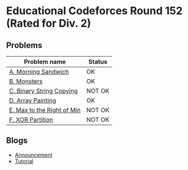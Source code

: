 # Educational Codeforces Round 152 (Rated for Div. 2)

## Problems

|Problem name|Status|
|------------|---------|
| [A. Morning Sandwich](problems/A._Morning_Sandwich.md)|OK|
| [B. Monsters](problems/B._Monsters.md)|OK|
| [C. Binary String Copying](problems/C._Binary_String_Copying.md)|NOT OK|
| [D. Array Painting](problems/D._Array_Painting.md)|OK|
| [E. Max to the Right of Min](problems/E._Max_to_the_Right_of_Min.md)|NOT OK|
| [F. XOR Partition](problems/F._XOR_Partition.md)|NOT OK|
## Blogs

- [Announcement](blogs/Announcement.md)
- [Tutorial](blogs/Tutorial.md)
